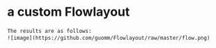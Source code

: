 # a custom Flowlayout
	The results are as follows:
	![image](https://github.com/guomm/Flowlayout/raw/master/flow.png)
    